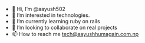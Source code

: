 - 👋 Hi, I’m @aayush502
- 👀 I’m interested in technologies.
- 🌱 I’m currently learning ruby on rails
- 💞️ I’m looking to collaborate on real projects
- 📫 How to reach me tech@aayushhumagain.com.np

<!---
aayush502/aayush502 is a ✨ special ✨ repository because its `README.md` (this file) appears on your GitHub profile.
You can click the Preview link to take a look at your changes.
--->
